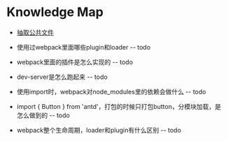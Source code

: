 
# Knowledge Map


* [抽取公共文件](./抽取公共文件.md)

* 使用过webpack里面哪些plugin和loader  -- todo

* webpack里面的插件是怎么实现的   --  todo

* dev-server是怎么跑起来  --  todo

* 使用import时，webpack对node_modules里的依赖会做什么   --  todo

* import { Button } from 'antd'，打包的时候只打包button，分模块加载，是怎么做到的    --   todo

* webpack整个生命周期，loader和plugin有什么区别    --    todo
